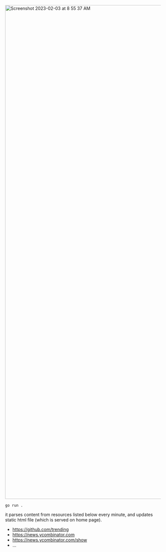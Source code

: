 <img width="1599" alt="Screenshot 2023-02-03 at 8 55 37 AM" src="https://user-images.githubusercontent.com/33498670/216523703-3dc435fc-f092-41e6-8ffb-28c59d88c43c.png">

`go run .`

it parses content from resources listed below every minute, and updates static html file (which is served on home page).
- https://github.com/trending
- https://news.ycombinator.com
- https://news.ycombinator.com/show
- ...
